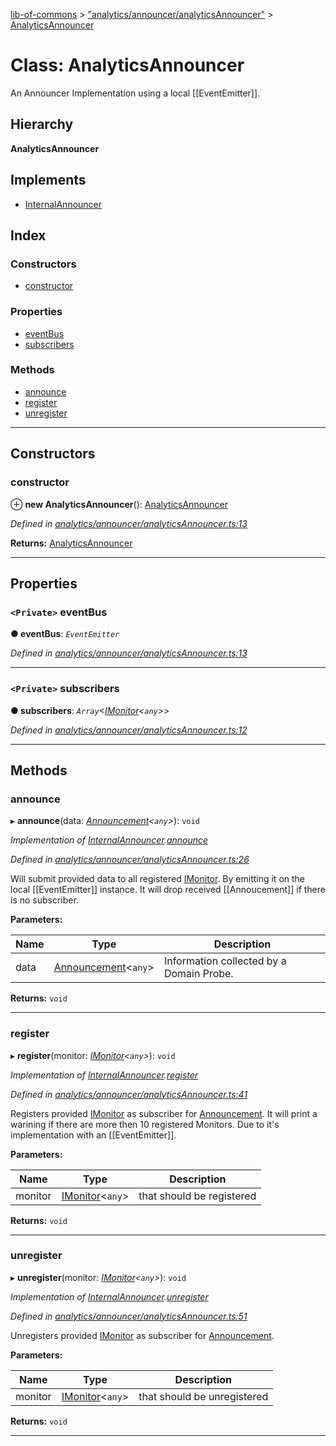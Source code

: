 [lib-of-commons](../README.md) > ["analytics/announcer/analyticsAnnouncer"](../modules/_analytics_announcer_analyticsannouncer_.md) > [AnalyticsAnnouncer](../classes/_analytics_announcer_analyticsannouncer_.analyticsannouncer.md)

# Class: AnalyticsAnnouncer

An Announcer Implementation using a local \[\[EventEmitter\]\].

## Hierarchy

**AnalyticsAnnouncer**

## Implements

* [InternalAnnouncer](../interfaces/_analytics_announcer_iannouncer_.internalannouncer.md)

## Index

### Constructors

* [constructor](_analytics_announcer_analyticsannouncer_.analyticsannouncer.md#constructor)

### Properties

* [eventBus](_analytics_announcer_analyticsannouncer_.analyticsannouncer.md#eventbus)
* [subscribers](_analytics_announcer_analyticsannouncer_.analyticsannouncer.md#subscribers)

### Methods

* [announce](_analytics_announcer_analyticsannouncer_.analyticsannouncer.md#announce)
* [register](_analytics_announcer_analyticsannouncer_.analyticsannouncer.md#register)
* [unregister](_analytics_announcer_analyticsannouncer_.analyticsannouncer.md#unregister)

---

## Constructors

<a id="constructor"></a>

###  constructor

⊕ **new AnalyticsAnnouncer**(): [AnalyticsAnnouncer](_analytics_announcer_analyticsannouncer_.analyticsannouncer.md)

*Defined in [analytics/announcer/analyticsAnnouncer.ts:13](https://github.com/Templum/Project-Toolbox/blob/0839fcc/lib/analytics/announcer/analyticsAnnouncer.ts#L13)*

**Returns:** [AnalyticsAnnouncer](_analytics_announcer_analyticsannouncer_.analyticsannouncer.md)

___

## Properties

<a id="eventbus"></a>

### `<Private>` eventBus

**● eventBus**: *`EventEmitter`*

*Defined in [analytics/announcer/analyticsAnnouncer.ts:13](https://github.com/Templum/Project-Toolbox/blob/0839fcc/lib/analytics/announcer/analyticsAnnouncer.ts#L13)*

___
<a id="subscribers"></a>

### `<Private>` subscribers

**● subscribers**: *`Array`<[IMonitor](../interfaces/_analytics_imonitor_.imonitor.md)<`any`>>*

*Defined in [analytics/announcer/analyticsAnnouncer.ts:12](https://github.com/Templum/Project-Toolbox/blob/0839fcc/lib/analytics/announcer/analyticsAnnouncer.ts#L12)*

___

## Methods

<a id="announce"></a>

###  announce

▸ **announce**(data: *[Announcement](../interfaces/_analytics_announcer_announcement_.announcement.md)<`any`>*): `void`

*Implementation of [InternalAnnouncer](../interfaces/_analytics_announcer_iannouncer_.internalannouncer.md).[announce](../interfaces/_analytics_announcer_iannouncer_.internalannouncer.md#announce)*

*Defined in [analytics/announcer/analyticsAnnouncer.ts:26](https://github.com/Templum/Project-Toolbox/blob/0839fcc/lib/analytics/announcer/analyticsAnnouncer.ts#L26)*

Will submit provided data to all registered [IMonitor](../interfaces/_analytics_imonitor_.imonitor.md). By emitting it on the local \[\[EventEmitter\]\] instance. It will drop received \[\[Annoucement\]\] if there is no subscriber.

**Parameters:**

| Name | Type | Description |
| ------ | ------ | ------ |
| data | [Announcement](../interfaces/_analytics_announcer_announcement_.announcement.md)<`any`> |  Information collected by a Domain Probe. |

**Returns:** `void`

___
<a id="register"></a>

###  register

▸ **register**(monitor: *[IMonitor](../interfaces/_analytics_imonitor_.imonitor.md)<`any`>*): `void`

*Implementation of [InternalAnnouncer](../interfaces/_analytics_announcer_iannouncer_.internalannouncer.md).[register](../interfaces/_analytics_announcer_iannouncer_.internalannouncer.md#register)*

*Defined in [analytics/announcer/analyticsAnnouncer.ts:41](https://github.com/Templum/Project-Toolbox/blob/0839fcc/lib/analytics/announcer/analyticsAnnouncer.ts#L41)*

Registers provided [IMonitor](../interfaces/_analytics_imonitor_.imonitor.md) as subscriber for [Announcement](../interfaces/_analytics_announcer_announcement_.announcement.md). It will print a warining if there are more then 10 registered Monitors. Due to it's implementation with an \[\[EventEmitter\]\].

**Parameters:**

| Name | Type | Description |
| ------ | ------ | ------ |
| monitor | [IMonitor](../interfaces/_analytics_imonitor_.imonitor.md)<`any`> |  that should be registered |

**Returns:** `void`

___
<a id="unregister"></a>

###  unregister

▸ **unregister**(monitor: *[IMonitor](../interfaces/_analytics_imonitor_.imonitor.md)<`any`>*): `void`

*Implementation of [InternalAnnouncer](../interfaces/_analytics_announcer_iannouncer_.internalannouncer.md).[unregister](../interfaces/_analytics_announcer_iannouncer_.internalannouncer.md#unregister)*

*Defined in [analytics/announcer/analyticsAnnouncer.ts:51](https://github.com/Templum/Project-Toolbox/blob/0839fcc/lib/analytics/announcer/analyticsAnnouncer.ts#L51)*

Unregisters provided [IMonitor](../interfaces/_analytics_imonitor_.imonitor.md) as subscriber for [Announcement](../interfaces/_analytics_announcer_announcement_.announcement.md).

**Parameters:**

| Name | Type | Description |
| ------ | ------ | ------ |
| monitor | [IMonitor](../interfaces/_analytics_imonitor_.imonitor.md)<`any`> |  that should be unregistered |

**Returns:** `void`

___

